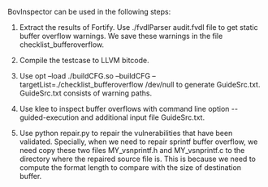 
BovInspector can be used in the following steps:  

1. Extract the results of Fortify. Use ./fvdlParser audit.fvdl file to get static buffer overflow warnings. We save these warnings in the file checklist_bufferoverflow.   

2. Compile the testcase to LLVM bitcode.  


3. Use opt –load ./buildCFG.so –buildCFG –targetList=./checklist_bufferoverflow /dev/null to generate GuideSrc.txt. GuideSrc.txt consists of warning paths.   


4. Use klee to inspect buffer overflows with command line option --guided-execution and additional input file GuideSrc.txt.    


5. Use python repair.py to repair the vulnerabilities that have been validated. Specially, when we need to repair sprintf buffer overflow, we need copy these two files MY_vsnprintf.h and MY_vsnprintf.c to the directory where the repaired source file is. This is because we need to compute the format length to compare with the size of destination buffer.
